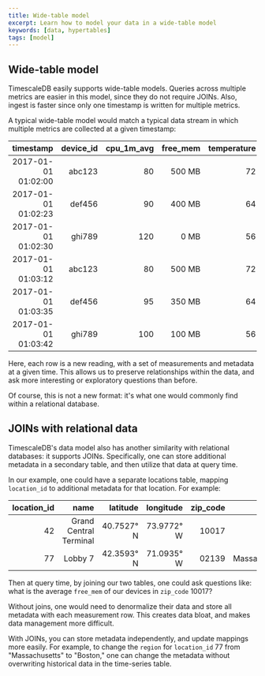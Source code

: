 ```yaml
---
title: Wide-table model
excerpt: Learn how to model your data in a wide-table model
keywords: [data, hypertables]
tags: [model]
---
```


## Wide-table model

TimescaleDB easily supports wide-table models. Queries across multiple metrics are
easier in this model, since they do not require JOINs. Also, ingest is faster
since only one timestamp is written for multiple metrics.

A typical wide-table model would match
a typical data stream in which multiple metrics are collected at a given timestamp:

timestamp | device_id | cpu_1m_avg | free_mem | temperature | location_id | dev_type
---:|---:|---:|---:|---:|---:|---:
2017-01-01 01:02:00 | abc123 | 80 | 500&nbsp;MB | 72 | 42 | field
2017-01-01 01:02:23 | def456 | 90 | 400&nbsp;MB | 64 | 42 | roof
2017-01-01 01:02:30 | ghi789 | 120 | 0&nbsp;MB | 56 | 77 | roof
2017-01-01 01:03:12 | abc123 | 80 | 500&nbsp;MB | 72 | 42 | field
2017-01-01 01:03:35 | def456 | 95 | 350&nbsp;MB | 64 | 42 | roof
2017-01-01 01:03:42 | ghi789 | 100 | 100&nbsp;MB | 56 | 77 | roof

Here, each row is a new reading, with a set of measurements and metadata at a
given time. This allows us to preserve relationships within the data, and
ask more interesting or exploratory questions than before.

Of course, this is not a new format: it's what one would commonly find within
a relational database.

## JOINs with relational data

TimescaleDB's data model also has another similarity with relational
databases: it supports JOINs. Specifically, one can store additional
metadata in a secondary table, and then utilize that data at query time.

In our example, one could have a separate locations table,
mapping `location_id` to additional metadata for that location. For example:

location_id | name | latitude | longitude | zip_code | region
---:|---:|---:|---:|---:|---:
42 | Grand Central Terminal | 40.7527° N | 73.9772° W | 10017 | NYC
77 | Lobby 7 | 42.3593° N | 71.0935° W | 02139 | Massachusetts

Then at query time, by joining our two tables, one could ask questions
like: what is the average `free_mem` of our devices in `zip_code` 10017?

Without joins, one would need to denormalize their data and store
all metadata with each measurement row. This creates data bloat,
and makes data management more difficult.

With JOINs, you can store metadata independently, and update mappings more
easily. For example, to change the `region` for `location_id` 77 from
"Massachusetts" to "Boston," one can change the metadata without overwriting
historical data in the time-series table.
